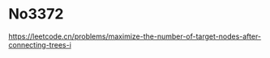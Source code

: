 # No3372

<https://leetcode.cn/problems/maximize-the-number-of-target-nodes-after-connecting-trees-i>
